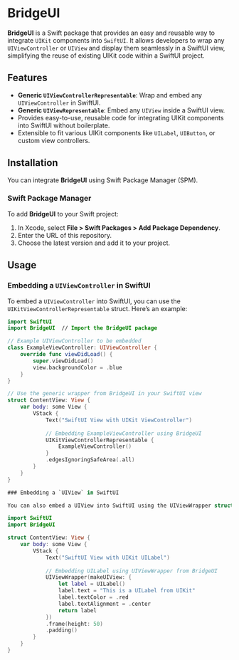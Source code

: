 # BridgeUI

**BridgeUI** is a Swift package that provides an easy and reusable way to integrate `UIKit` components into `SwiftUI`. It allows developers to wrap any `UIViewController` or `UIView` and display them seamlessly in a SwiftUI view, simplifying the reuse of existing UIKit code within a SwiftUI project.

## Features

- **Generic `UIViewControllerRepresentable`**: Wrap and embed any `UIViewController` in SwiftUI.
- **Generic `UIViewRepresentable`**: Embed any `UIView` inside a SwiftUI view.
- Provides easy-to-use, reusable code for integrating UIKit components into SwiftUI without boilerplate.
- Extensible to fit various UIKit components like `UILabel`, `UIButton`, or custom view controllers.

## Installation

You can integrate **BridgeUI** using Swift Package Manager (SPM).

### Swift Package Manager

To add **BridgeUI** to your Swift project:

1. In Xcode, select **File > Swift Packages > Add Package Dependency**.
2. Enter the URL of this repository.
3. Choose the latest version and add it to your project.

## Usage

### Embedding a `UIViewController` in SwiftUI

To embed a `UIViewController` into SwiftUI, you can use the `UIKitViewControllerRepresentable` struct. Here’s an example:

```swift
import SwiftUI
import BridgeUI  // Import the BridgeUI package

// Example UIViewController to be embedded
class ExampleViewController: UIViewController {
    override func viewDidLoad() {
        super.viewDidLoad()
        view.backgroundColor = .blue
    }
}

// Use the generic wrapper from BridgeUI in your SwiftUI view
struct ContentView: View {
    var body: some View {
        VStack {
            Text("SwiftUI View with UIKit ViewController")
            
            // Embedding ExampleViewController using BridgeUI
            UIKitViewControllerRepresentable {
                ExampleViewController()
            }
            .edgesIgnoringSafeArea(.all)
        }
    }
}

### Embedding a `UIView` in SwiftUI

You can also embed a UIView into SwiftUI using the UIViewWrapper struct from BridgeUI:

import SwiftUI
import BridgeUI

struct ContentView: View {
    var body: some View {
        VStack {
            Text("SwiftUI View with UIKit UILabel")
            
            // Embedding UILabel using UIViewWrapper from BridgeUI
            UIViewWrapper(makeUIView: {
                let label = UILabel()
                label.text = "This is a UILabel from UIKit"
                label.textColor = .red
                label.textAlignment = .center
                return label
            })
            .frame(height: 50)
            .padding()
        }
    }
}
